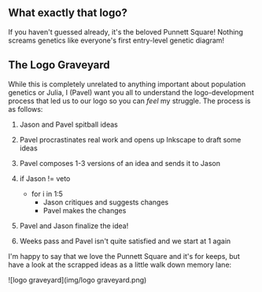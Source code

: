 ## What exactly that logo?

If you haven't guessed already, it's the beloved Punnett Square! Nothing screams genetics like everyone's first entry-level genetic diagram!



## The Logo Graveyard

While this is completely unrelated to anything important about population genetics or Julia, I (Pavel) want you all to understand the logo-development process that led us to our logo so you can _feel_ my struggle. The process is as follows:

1. Jason and Pavel spitball ideas
2. Pavel procrastinates real work and opens up Inkscape to draft some ideas
3. Pavel composes 1-3 versions of an idea and sends it to Jason
4. if Jason != veto
   - for i in 1:5
     - Jason critiques and suggests changes
     - Pavel makes the changes

5. Pavel and Jason finalize the idea!
6. Weeks pass and Pavel isn't quite satisfied and we start at 1 again



I'm happy to say that we love the Punnett Square and it's for keeps, but have a look at the scrapped ideas as a little walk down memory lane:



![logo graveyard](img/logo graveyard.png)


